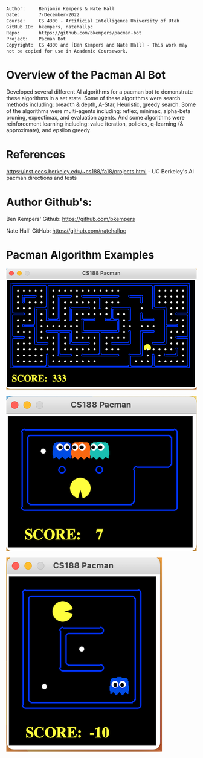 ```
Author:     Benjamin Kempers & Nate Hall
Date:       7-December-2022
Course:     CS 4300 - Artificial Intelligence University of Utah
GitHub ID:  bkempers, natehallpc
Repo:       https://github.com/bkempers/pacman-bot
Project:    Pacman Bot
Copyright:  CS 4300 and [Ben Kempers and Nate Hall] - This work may not be copied for use in Academic Coursework.
```
# Overview of the Pacman AI Bot

Developed several different AI algorithms for a pacman bot to demonstrate these algorithms in a set state.
Some of these algorithms were search methods including: breadth & depth, A-Star, Heuristic, greedy search.
Some of the algorithms were multi-agents including: reflex, minimax, alpha-beta pruning, expectimax, and evaluation agents.
And some algorithms were reinforcement learning including: value iteration, policies, q-learning (& approximate), and epsilon greedy

# References

https://inst.eecs.berkeley.edu/~cs188/fa18/projects.html - UC Berkeley's AI pacman directions and tests

# Author Github's:

Ben Kempers' Github: https://github.com/bkempers

Nate Hall' GitHub: https://github.com/natehallpc

# Pacman Algorithm Examples

![Screenshot](pacman-search.png)

![Screenshot](pacman-multiagent.png)

![Screenshot](pacman-reinforcement.png)
